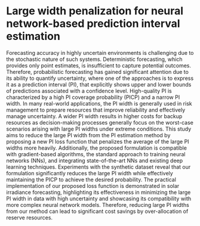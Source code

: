 # Large width penalization for neural network-based prediction interval estimation
Forecasting accuracy in highly uncertain environments is challenging due to the stochastic nature of such systems. Deterministic forecasting, which provides only point estimates, is insufficient to capture potential outcomes. Therefore, probabilistic forecasting has gained significant attention due to its ability to quantify uncertainty, where one of the approaches is to express it as a prediction interval (PI), that explicitly shows upper and lower bounds of predictions associated with a confidence level. High-quality PI is characterized by a high PI coverage probability (PICP) and a narrow PI width. In many real-world applications, the PI width is generally used in risk management to prepare resources that improve reliability and effectively manage uncertainty. A wider PI width results in higher costs for backup resources as decision-making processes generally focus on the worst-case scenarios arising with large PI widths under extreme conditions. This study aims to reduce the large PI width from the PI estimation method by proposing a new PI loss function that penalizes the average of the large PI widths more heavily. Additionally, the proposed formulation is compatible with gradient-based algorithms, the standard approach to training neural networks (NNs), and integrating state-of-the-art NNs and existing deep learning techniques. Experiments with the synthetic dataset reveal that our formulation significantly reduces the large PI width while effectively maintaining the PICP to achieve the desired probability. The practical implementation of our proposed loss function is demonstrated in solar irradiance forecasting, highlighting its effectiveness in minimizing the large PI width in data with high uncertainty and showcasing its compatibility with more complex neural network models. Therefore, reducing large PI widths from our method can lead to significant cost savings by over-allocation of reserve resources.
